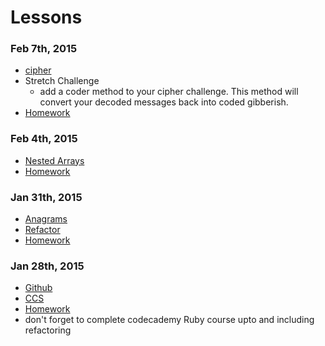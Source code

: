 # Lessons

### Feb 7th, 2015
- [cipher](https://github.com/bluerails/cypher)
- Stretch Challenge
  - add a coder method to your cipher challenge. This method will convert your decoded messages back into coded gibberish.
- [Homework](https://github.com/bluerails/homeworkchallenge1)

### Feb 4th, 2015
- [Nested Arrays](https://github.com/bluerails/nested_arrays)
- [Homework](https://github.com/bluerails/review1)

### Jan 31th, 2015
- [Anagrams](https://github.com/bluerails/anagrams)
- [Refactor](https://github.com/bluerails/refactor)
- [Homework](https://github.com/bluerails/interview-questions-1)

### Jan 28th, 2015
- [Github](https://github.com/bluerails/github)
- [CCS](https://github.com/bluerails/CSS_1)
- [Homework](https://github.com/bluerails/bragsheet)
- don't forget to complete codecademy Ruby course upto and including refactoring

